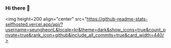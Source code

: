 ### Hi there 👋

<img height=200 align="center" src="https://github-readme-stats-selfhosted.vercel.app/api/?username=seungheonL&locale=kr&theme=dark&show_icons=true&count_private=true&rank_icon=github&include_all_commits=true&card_width=440/>

<!--
**seungheonL/SeungheonL** is a ✨ _special_ ✨ repository because its `README.md` (this file) appears on your GitHub profile.

Here are some ideas to get you started:

- 🔭 I’m currently working on ...
- 🌱 I’m currently learning ...
- 👯 I’m looking to collaborate on ...
- 🤔 I’m looking for help with ...
- 💬 Ask me about ...
- 📫 How to reach me: ...
- 😄 Pronouns: ...
- ⚡ Fun fact: ...
-->
